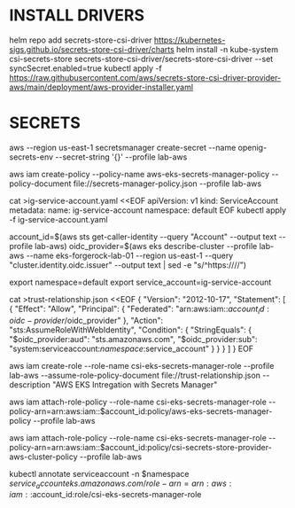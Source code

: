 # INSTALL DRIVERS
helm repo add secrets-store-csi-driver https://kubernetes-sigs.github.io/secrets-store-csi-driver/charts
helm install -n kube-system csi-secrets-store secrets-store-csi-driver/secrets-store-csi-driver --set syncSecret.enabled=true
kubectl apply -f https://raw.githubusercontent.com/aws/secrets-store-csi-driver-provider-aws/main/deployment/aws-provider-installer.yaml

# SECRETS
aws --region us-east-1 secretsmanager  create-secret --name openig-secrets-env  --secret-string '{}' --profile lab-aws

aws iam create-policy --policy-name aws-eks-secrets-manager-policy --policy-document file://secrets-manager-policy.json --profile lab-aws

cat >ig-service-account.yaml <<EOF
apiVersion: v1
kind: ServiceAccount
metadata:
  name: ig-service-account
  namespace: default
EOF
kubectl apply -f ig-service-account.yaml

account_id=$(aws sts get-caller-identity --query "Account" --output text --profile lab-aws)
oidc_provider=$(aws eks describe-cluster --profile lab-aws --name eks-forgerock-lab-01 --region us-east-1 --query "cluster.identity.oidc.issuer" --output text | sed -e "s/^https:\/\///")

export namespace=default
export service_account=ig-service-account

cat >trust-relationship.json <<EOF
{
  "Version": "2012-10-17",
  "Statement": [
    {
      "Effect": "Allow",
      "Principal": {
        "Federated": "arn:aws:iam::$account_id:oidc-provider/$oidc_provider"
      },
      "Action": "sts:AssumeRoleWithWebIdentity",
      "Condition": {
        "StringEquals": {
          "$oidc_provider:aud": "sts.amazonaws.com",
          "$oidc_provider:sub": "system:serviceaccount:$namespace:$service_account"
        }
      }
    }
  ]
}
EOF

aws iam create-role --role-name csi-eks-secrets-manager-role --profile lab-aws --assume-role-policy-document file://trust-relationship.json --description "AWS EKS Intregation with Secrets Manager"

aws iam attach-role-policy --role-name csi-eks-secrets-manager-role --policy-arn=arn:aws:iam::$account_id:policy/aws-eks-secrets-manager-policy --profile lab-aws

aws iam attach-role-policy --role-name csi-eks-secrets-manager-role --policy-arn=arn:aws:iam::$account_id:policy/csi-secrets-store-provider-aws-cluster-policy --profile lab-aws

kubectl annotate serviceaccount -n $namespace $service_account eks.amazonaws.com/role-arn=arn:aws:iam::$account_id:role/csi-eks-secrets-manager-role